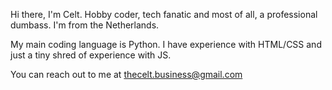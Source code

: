 Hi there, I'm Celt. Hobby coder, tech fanatic and most of all, a professional dumbass.
I'm from the Netherlands.

My main coding language is Python. I have experience with HTML/CSS and just a tiny shred of experience with JS.

You can reach out to me at thecelt.business@gmail.com

<!---
actualthecelt/actualthecelt is a ✨ special ✨ repository because its `README.md` (this file) appears on your GitHub profile.
You can click the Preview link to take a look at your changes.
--->
